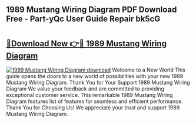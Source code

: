 ## 1989 Mustang Wiring Diagram PDF Download Free - Part-yQc User Guide Repair bk5cG

# <h2><a href="http://dfo7st.blite.top/?on=1989+Mustang+Wiring+Diagram">🔗Download New 👉🔴 1989 Mustang Wiring Diagram</a></h2>

[![1989 Mustang Wiring Diagram download](https://i.imgur.com/lujVjoI.png)](http://dfo7st.blite.top/?on=1989+Mustang+Wiring+Diagram)
Welcome to a New World This guide opens the doors to a new world of possibilities with your new 1989 Mustang Wiring Diagram. Thank You for Your Support 1989 Mustang Wiring Diagram We value your feedback and are committed to providing exceptional customer service. This remarkable 1989 Mustang Wiring Diagram features list of features for seamless and efficient performance. Thank You for Choosing Us! We appreciate your trust and support 1989 Mustang Wiring Diagram.
